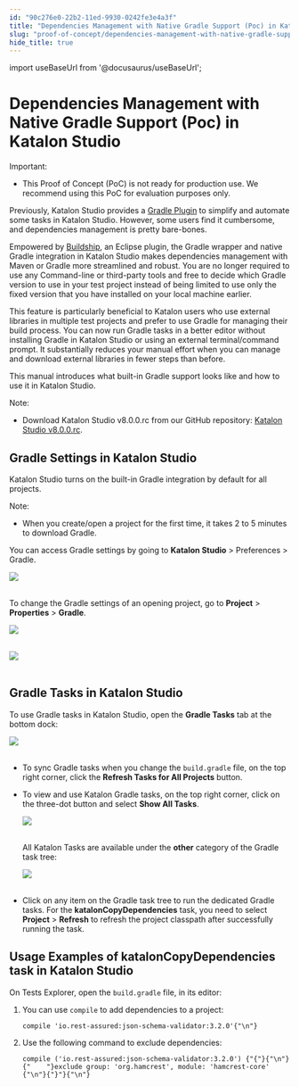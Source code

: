 ```yaml
---
id: "90c276e0-22b2-11ed-9930-0242fe3e4a3f"
title: "Dependencies Management with Native Gradle Support (Poc) in Katalon Studio"
slug: "proof-of-concept/dependencies-management-with-native-gradle-support-poc-in-katalon-studio"
hide_title: true
---
```

import useBaseUrl from '@docusaurus/useBaseUrl';


# <a id="id" class="anchor_top_offset"/><a id="ariaid-title1" class="anchor_top_offset"/>Dependencies Management with Native Gradle Support (Poc) in <span xmlns="http://www.w3.org/1999/xhtml" className="ph">Katalon Studio</span> 

<div xmlns="http://www.w3.org/1999/xhtml" className="note important note_important"><span className="note__title">Important:</span> 
  <ul className="ul"><li className="li"> This Proof of Concept (PoC) is not ready for production use. We recommend using this PoC for evaluation purposes only. </li></ul>
</div>
<p xmlns="http://www.w3.org/1999/xhtml" className="p">Previously, <span className="ph">Katalon Studio</span> provides a <a className="xref j-external-link" href="https://plugins.gradle.org/plugin/com.katalon.gradle-plugin" target="_blank">Gradle Plugin</a> to simplify and automate some tasks in <span className="ph">Katalon Studio</span>. However, some users find it cumbersome, and dependencies management is pretty bare-bones.</p> 
<p xmlns="http://www.w3.org/1999/xhtml" className="p">Empowered by <a className="xref j-external-link" href="https://www.eclipse.org/community/eclipse_newsletter/2018/february/buildship.php" target="_blank">Buildship</a>, an Eclipse plugin, the Gradle wrapper and native Gradle integration in <span className="ph">Katalon Studio</span> makes dependencies management with Maven or Gradle more streamlined and robust. You are no longer required to use any Command-line or third-party tools and free to decide which Gradle version to use in your test project instead of being limited to use only the fixed version that you have installed on your local machine earlier.</p> 
<p xmlns="http://www.w3.org/1999/xhtml" className="p">This feature is particularly beneficial to Katalon users who use external libraries in multiple test projects and prefer to use Gradle for managing their build process. You can now run Gradle tasks in a better editor without installing Gradle in <span className="ph">Katalon Studio</span> or using an external terminal/command prompt. It substantially reduces your manual effort when you can manage and download external libraries in fewer steps than before.</p> 
<p xmlns="http://www.w3.org/1999/xhtml" className="p">This manual introduces what built-in Gradle support looks like and how to use it in <span className="ph">Katalon Studio</span>.</p> 
<div xmlns="http://www.w3.org/1999/xhtml" className="note note note_note"><span className="note__title">Note:</span> 
  <ul className="ul"><li className="li">
      Download <span className="ph">Katalon Studio</span> v8.0.0.rc from our GitHub repository:  <a className="xref j-external-link" href="https://github.com/katalon-studio/katalon-studio/releases/tag/v8.0.0.rc" target="_blank">Katalon Studio v8.0.0.rc</a>.</li></ul></div>

## <a id="id_1" class="anchor_top_offset"/>Gradle Settings in <span xmlns="http://www.w3.org/1999/xhtml" className="ph">Katalon Studio</span> 

<p xmlns="http://www.w3.org/1999/xhtml" className="p"><span className="ph">Katalon Studio</span> turns on the built-in Gradle integration by default for all projects.</p> 
<div xmlns="http://www.w3.org/1999/xhtml" className="note note note_note"><span className="note__title">Note:</span> 
  <ul className="ul"><li className="li">When you create/open a project for the first time, it takes 2 to 5 minutes to download Gradle.</li></ul>
</div>
<p xmlns="http://www.w3.org/1999/xhtml" className="p">You can access Gradle settings by going to <strong className="ph b"><strong className="ph b"><span className="ph">Katalon Studio</span></strong></strong> &gt; <span className="ph uicontrol">Preferences</span> &gt; <span className="ph uicontrol">Gradle</span>.</p> 
<p xmlns="http://www.w3.org/1999/xhtml" className="p"> <img className="image" src={useBaseUrl("https://github.com/katalon-studio/docs-images/raw/master/katalon-studio/docs/gradle/gradle-preferences.png")} /><br /><br /> </p> 
<p xmlns="http://www.w3.org/1999/xhtml" className="p">To change the Gradle settings of an opening project, go to <strong className="ph b">Project</strong> &gt; <strong className="ph b">Properties</strong> &gt; <strong className="ph b">Gradle</strong>.</p> 
<p xmlns="http://www.w3.org/1999/xhtml" className="p"> <img className="image" src={useBaseUrl("https://github.com/katalon-studio/docs-images/raw/master/katalon-studio/docs/gradle/project-menu.png")} width={250} /><br /><br /> </p> 
<p xmlns="http://www.w3.org/1999/xhtml" className="p"> <img className="image" src={useBaseUrl("https://github.com/katalon-studio/docs-images/raw/master/katalon-studio/docs/gradle/project.png")} /><br /><br /> </p> 

## <a id="id_2" class="anchor_top_offset"/>Gradle Tasks in <span xmlns="http://www.w3.org/1999/xhtml" className="ph">Katalon Studio</span> 

<p xmlns="http://www.w3.org/1999/xhtml" className="p">To use Gradle tasks in <span className="ph">Katalon Studio</span>, open the <strong className="ph b">Gradle Tasks</strong> tab at the bottom dock:</p> 
<p xmlns="http://www.w3.org/1999/xhtml" className="p"> <img className="image" src={useBaseUrl("https://github.com/katalon-studio/docs-images/raw/master/katalon-studio/docs/gradle/gradle-tasks.png")} width={600} /><br /><br /> </p> 
<ul xmlns="http://www.w3.org/1999/xhtml" className="ul"><li className="li">     <p className="p">To sync Gradle tasks when you change the <code className="ph codeph">build.gradle</code> file, on the top right corner, click the <strong className="ph b">Refresh Tasks for All Projects</strong> button.</p>   </li><li className="li">     <p className="p">To view and use Katalon Gradle tasks, on the top right corner, click on the three-dot button and select <strong className="ph b">Show All Tasks</strong>.</p>     <p className="p"> <img className="image" src={useBaseUrl("https://github.com/katalon-studio/docs-images/raw/master/katalon-studio/docs/gradle/context-menu.png")} width={500} /><br /><br />     </p>     <p className="p">All Katalon Tasks are available under the <strong className="ph b">other</strong> category of the Gradle task tree:</p>     <p className="p"> <img className="image" src={useBaseUrl("https://github.com/katalon-studio/docs-images/raw/master/katalon-studio/docs/gradle/other-gradle.png")} /><br /><br />     </p>   </li><li className="li">     <p className="p">Click on any item on the Gradle task tree to run the dedicated Gradle tasks. For the <strong className="ph b">katalonCopyDependencies</strong> task, you need to select <strong className="ph b">Project</strong> &gt; <strong className="ph b">Refresh</strong> to refresh the project classpath after successfully running the task.</p>   </li></ul> 

## <a id="id_3" class="anchor_top_offset"/>Usage Examples of katalonCopyDependencies task in <span xmlns="http://www.w3.org/1999/xhtml" className="ph">Katalon Studio</span> 

<p xmlns="http://www.w3.org/1999/xhtml" className="p">On Tests Explorer, open the <code className="ph codeph">build.gradle</code> file, in   its editor:</p> 
<ol xmlns="http://www.w3.org/1999/xhtml" className="ol"><li className="li">You can use <code className="ph codeph">compile</code> to add dependencies to a     project:<pre className="pre codeblock"><code>compile 'io.rest-assured:json-schema-validator:3.2.0'{"\n"}</code></pre></li><li className="li">Use the following command to exclude dependencies:<pre className="pre codeblock"><code>compile ('io.rest-assured:json-schema-validator:3.2.0') {"{"}{"\n"}{"    "}exclude group: 'org.hamcrest', module: 'hamcrest-core' {"\n"}{"}"}{"\n"}</code></pre></li></ol> 
